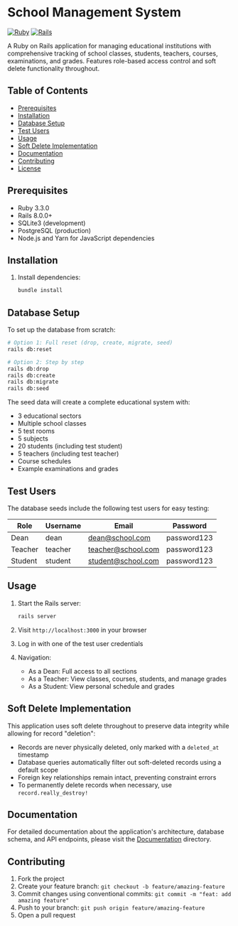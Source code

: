 # School Management System

[![Ruby](https://img.shields.io/badge/Ruby-3.3.0-red)](https://www.ruby-lang.org/)
[![Rails](https://img.shields.io/badge/Rails-8.0.0-red)](https://rubyonrails.org/)

A Ruby on Rails application for managing educational institutions with comprehensive tracking of school classes, students, teachers, courses, examinations, and grades. Features role-based access control and soft delete functionality throughout.

## Table of Contents

- [Prerequisites](#prerequisites)
- [Installation](#installation)
- [Database Setup](#database-setup)
- [Test Users](#test-users)
- [Usage](#usage)
- [Soft Delete Implementation](#soft-delete-implementation)
- [Documentation](#documentation)
- [Contributing](#contributing)
- [License](#license)

## Prerequisites

- Ruby 3.3.0
- Rails 8.0.0+
- SQLite3 (development)
- PostgreSQL (production)
- Node.js and Yarn for JavaScript dependencies

## Installation

1. Install dependencies:
   ```bash
   bundle install
   ```

## Database Setup

To set up the database from scratch:

```bash
# Option 1: Full reset (drop, create, migrate, seed)
rails db:reset

# Option 2: Step by step
rails db:drop
rails db:create
rails db:migrate
rails db:seed
```

The seed data will create a complete educational system with:
- 3 educational sectors
- Multiple school classes
- 5 test rooms
- 5 subjects
- 20 students (including test student)
- 5 teachers (including test teacher)
- Course schedules
- Example examinations and grades

## Test Users

The database seeds include the following test users for easy testing:

| Role    | Username | Email               | Password    |
|---------|----------|---------------------|-------------|
| Dean    | dean     | dean@school.com     | password123 |
| Teacher | teacher  | teacher@school.com  | password123 |
| Student | student  | student@school.com  | password123 |

## Usage

1. Start the Rails server:
   ```bash
   rails server
   ```

2. Visit `http://localhost:3000` in your browser

3. Log in with one of the test user credentials

4. Navigation:
   - As a Dean: Full access to all sections
   - As a Teacher: View classes, courses, students, and manage grades
   - As a Student: View personal schedule and grades

## Soft Delete Implementation

This application uses soft delete throughout to preserve data integrity while allowing for record "deletion":

- Records are never physically deleted, only marked with a `deleted_at` timestamp
- Database queries automatically filter out soft-deleted records using a default scope
- Foreign key relationships remain intact, preventing constraint errors
- To permanently delete records when necessary, use `record.really_destroy!`

## Documentation

For detailed documentation about the application's architecture, database schema, and API endpoints, please visit the [Documentation](docs/README.md) directory.

## Contributing

1. Fork the project
2. Create your feature branch: `git checkout -b feature/amazing-feature`
3. Commit changes using conventional commits: `git commit -m "feat: add amazing feature"`
4. Push to your branch: `git push origin feature/amazing-feature`
5. Open a pull request
